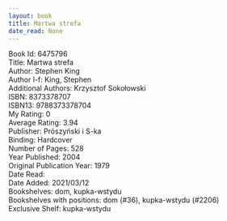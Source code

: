```yaml
---
layout: book
title: Martwa strefa
date_read: None
---
```


Book Id: 6475796<br />
Title: Martwa strefa<br />
Author: Stephen King<br />
Author l-f: King, Stephen<br />
Additional Authors: Krzysztof Sokołowski<br />
ISBN: 8373378707<br />
ISBN13: 9788373378704<br />
My Rating: 0<br />
Average Rating: 3.94<br />
Publisher: Prószyński i S-ka<br />
Binding: Hardcover<br />
Number of Pages: 528<br />
Year Published: 2004<br />
Original Publication Year: 1979<br />
Date Read: <br />
Date Added: 2021/03/12<br />
Bookshelves: dom, kupka-wstydu<br />
Bookshelves with positions: dom (#36), kupka-wstydu (#2206)<br />
Exclusive Shelf: kupka-wstydu<br />

